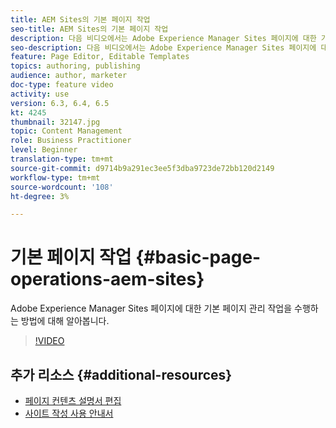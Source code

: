 ```yaml
---
title: AEM Sites의 기본 페이지 작업
seo-title: AEM Sites의 기본 페이지 작업
description: 다음 비디오에서는 Adobe Experience Manager Sites 페이지에 대한 기본 페이지 관리 작업을 수행하는 방법을 설명합니다.
seo-description: 다음 비디오에서는 Adobe Experience Manager Sites 페이지에 대한 기본 페이지 관리 작업을 수행하는 방법을 설명합니다.
feature: Page Editor, Editable Templates
topics: authoring, publishing
audience: author, marketer
doc-type: feature video
activity: use
version: 6.3, 6.4, 6.5
kt: 4245
thumbnail: 32147.jpg
topic: Content Management
role: Business Practitioner
level: Beginner
translation-type: tm+mt
source-git-commit: d9714b9a291ec3ee5f3dba9723de72bb120d2149
workflow-type: tm+mt
source-wordcount: '108'
ht-degree: 3%

---
```



# 기본 페이지 작업 {#basic-page-operations-aem-sites}

Adobe Experience Manager Sites 페이지에 대한 기본 페이지 관리 작업을 수행하는 방법에 대해 알아봅니다.

>[!VIDEO](https://video.tv.adobe.com/v/32147?quality=12&learn=on)


## 추가 리소스 {#additional-resources}

* [페이지 컨텐츠 설명서 편집](https://docs.adobe.com/content/help/en/experience-manager-65/authoring/authoring/editing-content.html)
* [사이트 작성 사용 안내서](https://docs.adobe.com/content/help/en/experience-manager-65/authoring/home.html?topic=/experience-manager/6-5/sites/authoring/morehelp/page-authoring.ug.js)

